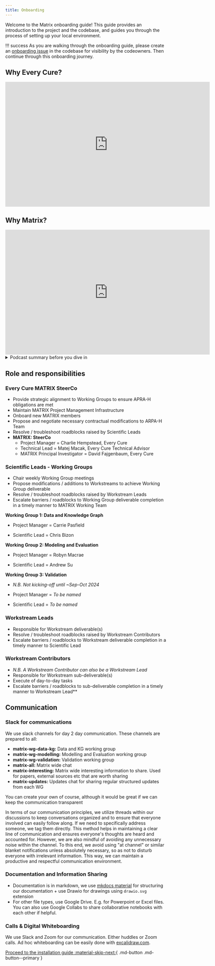 ```yaml
---
title: Onboarding
---
```


Welcome to the Matrix onboarding guide! This guide provides an introduction to the project and the codebase, and guides you through the process of setting up your local environment.

!!! success
    As you are walking through the onboarding guide, please create an [onboarding issue](https://github.com/everycure-org/matrix/issues/new?assignees=&labels=onboarding&projects=&template=onboarding.md&title=%3Cfirstname%3E+%3Clastname%3E) in the codebase for visibility by the codeowners. Then continue through this onboarding journey.
    

## Why Every Cure?

<iframe width="640" height="390" src="https://www.youtube.com/embed/3ElaCVvDZfI?si=lk3b1rSMutyiierm" title="YouTube video player" frameborder="0" allow="accelerometer; autoplay; clipboard-write; encrypted-media; gyroscope; picture-in-picture; web-share" referrerpolicy="strict-origin-when-cross-origin" allowfullscreen></iframe>

## Why Matrix?

<iframe width="640" height="390" src="https://www.youtube.com/embed/67_Z40Ap1pU?si=XlCu7fBHxxkBTchH" title="YouTube video player" frameborder="0" allow="accelerometer; autoplay; clipboard-write; encrypted-media; gyroscope; picture-in-picture; web-share" referrerpolicy="strict-origin-when-cross-origin" allowfullscreen></iframe>

<details> <summary> Podcast summary before you dive in </summary>

  In this episode of "Infinite Loops," Dr. Grant Mitchell, a medical doctor with numerous qualifications, discusses his company Every Cure and its mission to utilize AI for drug repurposing. He explains that many existing drugs, particularly off-patent ones, have the potential to treat a vast number of diseases, but traditional pharmaceutical companies lack the incentive to explore these possibilities. Mitchell shares the motivating story of how he and his co-founder, David Fagenbaum, who survived a rare disease through drug repurposing, founded Every Cure to systematically unlock the potential of existing drugs using artificial intelligence.

  The conversation delves into the innovations and strategies employed by Every Cure, including constructing a comprehensive biomedical knowledge graph and using AI to identify repurposing opportunities. Mitchell emphasizes the importance of combining AI with clinical expertise to efficiently repurpose drugs and help patients quickly. He also highlights Every Cure's nonprofit model, which facilitates collaboration and open data sharing to maximize the impact of their research. Through significant philanthropic support and a strategic agreement with ARPA-H, Every Cure aims to save millions of lives by bringing effective treatments to neglected diseases, demonstrating a powerful intersection of technology, medicine, and altruism.
</details>

## Role and responsibilities

### Every Cure MATRIX SteerCo

- Provide strategic alignment to Working Groups to ensure APRA-H obligations are met
- Maintain MATRIX Project Management Infrastructure
- Onboard new MATRIX members
- Propose and negotiate necessary contractual modifications to ARPA-H Team
- Resolve / troubleshoot roadblocks raised by Scientific Leads
- **MATRIX: SteerCo**
    - Project Manager = Charlie Hempstead, Every Cure
    - Technical Lead = Matej Macak, Every Cure Technical Advisor
    - MATRIX Principal Investigator = David Fajgenbaum, Every Cure

### Scientific Leads - Working Groups

- Chair weekly Working Group meetings
- Propose modifications / additions to Workstreams to achieve Working Group deliverable
- Resolve / troubleshoot roadblocks raised by Workstream Leads
- Escalate barriers / roadblocks to Working Group deliverable completion in a timely manner to MATRIX Working Team
  
**Working Group 1: Data and Knowledge Graph**

  - Project Manager = Carrie Pasfield

  - Scientific Lead = Chris Bizon

**Working Group 2: Modeling and Evaluation**

  - Project Manager = Robyn Macrae

  - Scientific Lead = Andrew Su

**Working Group 3: Validation**

  - *N.B. Not kicking-off until ~Sep-Oct 2024*

  - Project Manager = *To be named*

  - Scientific Lead = *To be named*

### Workstream Leads

- Responsible for Workstream deliverable(s)
- Resolve / troubleshoot roadblocks raised by Workstream Contributors
- Escalate barriers / roadblocks to Workstream deliverable completion in a timely manner to Scientific Lead

### Workstream Contributors

- *N.B. A Workstream Contributor can also be a Workstream Lead*
- Responsible for Workstream sub-deliverable(s)
- Execute of day-to-day tasks
- Escalate barriers / roadblocks to sub-deliverable completion in a timely manner to Workstream Lead**

## Communication 

### Slack for communications

We use slack channels for day 2 day communication. These channels are prepared to all:

- **matrix-wg-data-kg:** Data and KG working group
- **matrix-wg-modelling:** Modelling and Evaluation working group
- **matrix-wg-validation:** Validation working group
- **matrix-all:** Matrix wide chat
- **matrix-interesting:** Matrix wide interesting information to share. Used for papers, external sources etc that are worth sharing
- **matrix-updates:** Updates chat for sharing regular structured updates from each WG

You can create your own of course, although it would be great if we can keep the communication transparent 

In terms of our communication principles, we utilize threads within our discussions to keep conversations organized and to ensure that everyone involved can easily follow along. If we need to specifically address someone, we tag them directly. This method helps in maintaining a clear line of communication and ensures everyone's thoughts are heard and accounted for. However, we are also mindful of avoiding any unnecessary noise within the channel. To this end, we avoid using "at channel" or similar blanket notifications unless absolutely necessary, so as not to disturb everyone with irrelevant information. This way, we can maintain a productive and respectful communication environment.

### Documentation and Information Sharing

- Documentation is in markdown, we use [mkdocs material](https://squidfunk.github.io/mkdocs-material/) for structuring our documentation + use Drawio for drawings using `drawio.svg` extension
- For other file types, use Google Drive. E.g. for Powerpoint or Excel files. You can also use Google Collabs to share collaborative notebooks with each other if helpful.

### Calls & Digital Whiteboarding

We use Slack and Zoom for our communication. Either huddles or Zoom calls. Ad hoc whiteboarding can be easily done with [excalidraw.com](http://excalidraw.com).

[Proceed to the installation guide :material-skip-next:](./installation.md){ .md-button .md-button--primary }
